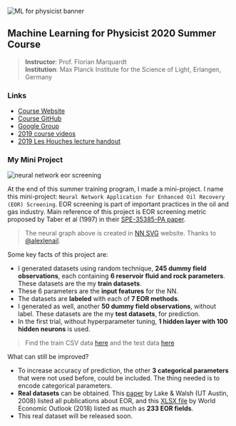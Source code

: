 ![ML for physicist banner](https://user-images.githubusercontent.com/51282928/80908777-ee1b0300-8d4c-11ea-9c42-36378a4d811b.PNG)

## Machine Learning for Physicist 2020 Summer Course

> **Instructor**: Prof. Florian Marquardt<br>
> **Institution**: Max Planck Institute for the Science of Light, Erlangen, Germany

### Links

* [Course Website](https://pad.gwdg.de/s/HJtiTE__U)
* [Course GitHub](https://github.com/FlorianMarquardt/machine-learning-for-physicist)
* [Google Group](https://groups.google.com/forum/?utm_medium=email&utm_source=footer#!forum/machine-learning-for-physicists)
* [2019 course videos](https://podcasts.apple.com/us/podcast/id1490099216)
* [2019 Les Houches lecture handout](https://github.com/yohanesnuwara/ML_for_physicist/blob/master/materials/LesHouchesMachLearning_Complete2.pdf)

### My Mini Project

![neural network eor screening](https://user-images.githubusercontent.com/51282928/87856913-96079c00-c94c-11ea-981c-eee1d6b43744.jpg)

At the end of this summer training program, I made a mini-project. I name this mini-project: `Neural Network Application for Enhanced Oil Recovery (EOR) Screening`. EOR screening is part of important practices in the oil and gas industry. Main reference of this project is EOR screening metric proposed by Taber et al (1997) in their [SPE-35385-PA paper](https://www.onepetro.org/journal-paper/SPE-35385-PA). 

> The neural graph above is created in [NN SVG](https://alexlenail.me/NN-SVG/) website. Thanks to [@alexlenail](https://github.com/alexlenail).

Some key facts of this project are:

* I generated datasets using random technique, **245 dummy field observations**, each containing **6 reservoir fluid and rock parameters**. These datasets are the my **train datasets**.
* These 6 parameters are the **input features** for the NN.
* The datasets are **labeled** with each of **7 EOR methods**.
* I generated as well, another **50 dummy field observations**, without label. These datasets are the my **test datasets**, for prediction.
* In the first trial, without hyperparameter tuning, **1 hidden layer with 100 hidden neurons** is used. 

> Find the train CSV data [here]() and the test data [here]()

What can still be improved?

* To increase accuracy of prediction, the other **3 categorical parameters** that were not used before, could be included. The thing needed is to encode categorical parameters.
* **Real datasets** can be obtained. This [paper](https://github.com/yohanesnuwara/ML_for_physicist/blob/master/data/EOR%20Literature%20Search%23.pdf) by Lake & Walsh (UT Austin, 2008) listed all publications about EOR, and this [XLSX file](https://github.com/yohanesnuwara/ML_for_physicist/blob/master/data/EOR-database-WEO18.xlsx) by World Economic Outlook (2018) listed as much as **233 EOR fields**.
* This real dataset will be released soon. 
